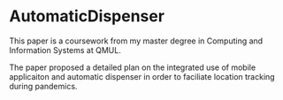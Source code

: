 # AutomaticDispenser

This paper is a coursework from my master degree in Computing and Information Systems at QMUL. 

The paper proposed a detailed plan on the integrated use of mobile applicaiton and automatic dispenser in order to faciliate location tracking during pandemics. 
